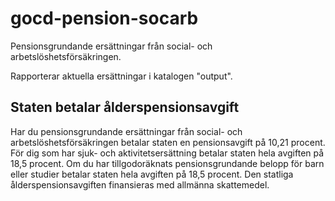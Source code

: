 # gocd-pension-socarb
Pensionsgrundande ersättningar från social- och arbetslöshetsförsäkringen.

Rapporterar aktuella ersättningar i katalogen "output".

## Staten betalar ålderspensionsavgift
Har du pensionsgrundande ersättningar från social- och arbetslöshetsförsäkringen betalar staten en pensionsavgift på 10,21 procent. För dig som har sjuk- och aktivitetsersättning betalar staten hela avgiften på 18,5 procent.
Om du har tillgodoräknats pensionsgrundande belopp för barn eller studier betalar staten hela avgiften på 18,5 procent. Den statliga ålderspensionsavgiften finansieras med allmänna skattemedel.
